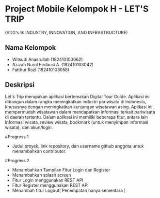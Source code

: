 # Project Mobile Kelompok H - LET'S TRIP <br>
(SDG's 9: INDUSTRY, INNOVATION, AND INFRASTRUCTURE)



## Nama Kelompok
- Witsudi Anasrullah (182410103062)
- Azizah Nurul Firdausi A. (182410103042)
- Fatthur Rozi (182410103058)


## Deskripsi
Let's Trip merupakan aplikasi bertemakan Digital Tour Guide. Aplikasi ini dibangun dalam rangka meningkatkan industri pariwisata di Indonesia, khususnya dengan meningkatkan kunjungan wisatawan asing. Aplikasi ini mempermudah wisatawan dalam mendapatkan informasi terkait pariwisata di daerah tertentu.
Dalam aplikasi ini memiliki beberapa fitur, antara lain informasi wisata, review wisata, bookmark (untuk menyimpan informasi wisata), dan akun/login.

#Progress 1
- Judul proyek, link repository, dan username github anggota untuk menambahkan contributor.

#Progress 2
- Menambahkan Tampilan Fitur Login dan Register
- Menambahkan splash screen
- Fitur Login menggunakan REST API
- Fitur Register menggunakan REST API
- Menambah fitur Logout( Penempatan hanya sementara ) 
